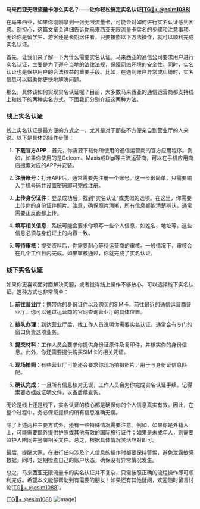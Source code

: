**马来西亚无限流量卡怎么实名？——让你轻松搞定实名认证[[TG💪+ @esim1088](https://t.me/s/esim1088)]**

在马来西亚，如果你刚刚拿到一张无限流量卡，可能会对如何进行实名认证感到困惑。别担心，这篇文章会详细告诉你马来西亚无限流量卡实名的步骤和注意事项。无论你是留学生、游客还是长期居住者，只要按照以下方法操作，就可以顺利完成实名认证。

首先，让我们来了解一下为什么需要实名认证。马来西亚的通信公司要求用户进行实名认证，主要是为了遵守当地的法律法规，保障网络环境的安全性。同时，实名认证也是保护用户的合法权益的重要手段。比如，在遇到账户异常或纠纷时，实名信息可以帮助你更快地解决问题。

那么，具体该如何实现实名认证呢？目前，大多数马来西亚的通信运营商都支持线上和线下的两种实名方式。下面我们分别介绍这两种方法。

### 线上实名认证

线上实名认证是最方便的方式之一，尤其是对于那些不方便亲自到营业厅的人来说。以下是具体的操作步骤：

1. **下载官方APP**：首先，你需要下载你所使用的通信运营商的官方应用程序。例如，如果你使用的是Celcom、Maxis或Digi等主流运营商，可以在手机应用商店搜索对应的APP并安装。

2. **注册账号**：打开APP后，通常需要先注册一个账号。这一步很简单，只需要输入手机号码并设置密码即可完成注册。

3. **上传身份证件**：登录成功后，找到“实名认证”或类似的选项。在这里，你需要上传你的身份证件照片。注意，确保照片清晰，所有信息都能清楚辨认。通常需要正反面都上传。

4. **填写相关信息**：系统可能会要求你填写一些个人信息，如姓名、地址等。这些信息必须与身份证上的内容一致。

5. **等待审核**：提交资料后，你需要耐心等待运营商的审核。一般情况下，审核会在几个工作日内完成。如果审核通过，你就完成了实名认证。

### 线下实名认证

如果你更喜欢面对面解决问题，或者觉得线上操作不够放心，可以选择线下实名认证。这种方式也非常简单：

1. **前往营业厅**：携带你的身份证件以及购买的SIM卡，前往最近的通信运营商营业厅。你可以通过运营商的官网查询营业厅的具体位置。

2. **排队办理**：到达营业厅后，找工作人员说明你需要实名认证。通常会有专门的窗口负责这项业务。

3. **提交材料**：工作人员会要求你提供身份证原件及复印件，并核实你的身份信息。此外，你还需要提供购买SIM卡的相关凭证。

4. **现场拍照**：有些营业厅可能还会要求你现场拍摄照片，用于与身份证信息匹配。

5. **确认完成**：一旦所有信息核对无误，工作人员会为你完成实名认证手续。记得索要收据或证明文件，以备后续查询。

无论是线上还是线下，实名认证的核心都是确保你的个人信息真实有效。因此，在整个过程中，务必保证提供的所有信息准确无误。

除了上述两种主要方式外，还有一些特殊情况需要注意。例如，如果你是外籍人士，可能需要额外提供护照或其他有效的国际旅行证件；如果是未成年人，则需要监护人陪同并签署相关文件。总之，根据具体情况灵活应对即可。

最后，提醒大家，在进行任何涉及个人信息的操作时都要保持警惕，避免泄露敏感数据。同时，定期检查自己的账户状态，确保没有异常情况发生。

总之，马来西亚无限流量卡的实名认证并不复杂，只需按照正确的流程操作即可顺利完成。希望本文能够帮助到有需要的朋友！如果还有其他疑问，欢迎随时留言讨论[[TG💪+ @esim1088](https://t.me/s/esim1088)]。

[[TG💪+ @esim1088](https://t.me/s/esim1088) ![Image](https://i.postimg.cc/4NQfJmqS/Snipaste-2025-05-13-00-14-12.png)]